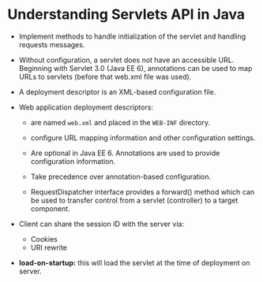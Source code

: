 # Understanding Servlets API in Java

- Implement methods to handle initialization of the servlet and handling requests messages.

- Without configuration, a servlet does not have an accessible URL. Beginning with Servlet 3.0 (Java EE 6), annotations can be used to map URLs to servlets (before that web.xml file was used).

- A deployment descriptor is an XML-based configuration file.

- Web application deployment descriptors:

  - are named `web.xml` and placed in the `WEB-INF` directory.
  - configure URL mapping information and other configuration settings.
  - Are optional in Java EE 6. Annotations are used to provide configuration information.
  - Take precedence over annotation-based configuration.

  - RequestDispatcher interface provides a forward() method which can be used to transfer control from a servlet (controller) to a target component.

- Client can share the session ID with the server via:

  - Cookies
  - URI rewrite

- **load-on-startup:** this will load the servlet at the time of deployment on server.
